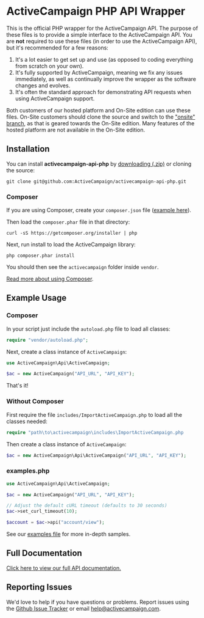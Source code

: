 # ActiveCampaign PHP API Wrapper

This is the official PHP wrapper for the ActiveCampaign API. The purpose of these files is to provide a simple interface to the ActiveCampaign API. You are **not** required to use these files (in order to use the ActiveCampaign API), but it's recommended for a few reasons:

1. It's a lot easier to get set up and use (as opposed to coding everything from scratch on your own).
2. It's fully supported by ActiveCampaign, meaning we fix any issues immediately, as well as continually improve the wrapper as the software changes and evolves.
3. It's often the standard approach for demonstrating API requests when using ActiveCampaign support.

Both customers of our hosted platform and On-Site edition can use these files. On-Site customers should clone the source and switch to the <a href="https://github.com/ActiveCampaign/activecampaign-api-php/tree/onsite">"onsite" branch</a>, as that is geared towards the On-Site edition. Many features of the hosted platform are not available in the On-Site edition.

## Installation

You can install **activecampaign-api-php** by [downloading (.zip)](https://github.com/ActiveCampaign/activecampaign-api-php/zipball/master) or cloning the source:

`git clone git@github.com:ActiveCampaign/activecampaign-api-php.git`

### Composer

If you are using Composer, create your `composer.json` file ([example here](examples-composer/composer.json)).

Then load the `composer.phar` file in that directory:

`curl -sS https://getcomposer.org/installer | php`

Next, run install to load the ActiveCampaign library:

`php composer.phar install`

You should then see the `activecampaign` folder inside `vendor`.

[Read more about using Composer](https://getcomposer.org/doc/).

## Example Usage

### Composer

In your script just include the `autoload.php` file to load all classes:

```php
require "vendor/autoload.php";
```

Next, create a class instance of `ActiveCampaign`:

```php
use ActiveCampaign\Api\ActiveCampaign;

$ac = new ActiveCampaign("API_URL", "API_KEY");
```

That's it!

### Without Composer

First require the file `includes/ImportActiveCampaign.php` to load all the classes needed:

```php
require "path\to\activecampaign\includes\ImportActiveCampaign.php
```

Then create a class instance of `ActiveCampaign`:

```php
$ac = new ActiveCampaign\Api\ActiveCampaign("API_URL", "API_KEY");
```

### examples.php

```php
use ActiveCampaign\Api\ActiveCampaign;

$ac = new ActiveCampaign("API_URL", "API_KEY");

// Adjust the default cURL timeout (defaults to 30 seconds)
$ac->set_curl_timeout(10);

$account = $ac->api("account/view");
```

See our [examples file](examples.php) for more in-depth samples.

## Full Documentation

[Click here to view our full API documentation.](https://www.activecampaign.com/api/overview.php)

## Reporting Issues

We'd love to help if you have questions or problems. Report issues using the [Github Issue Tracker](https://github.com/ActiveCampaign/activecampaign-api-php/issues) or email help@activecampaign.com.

